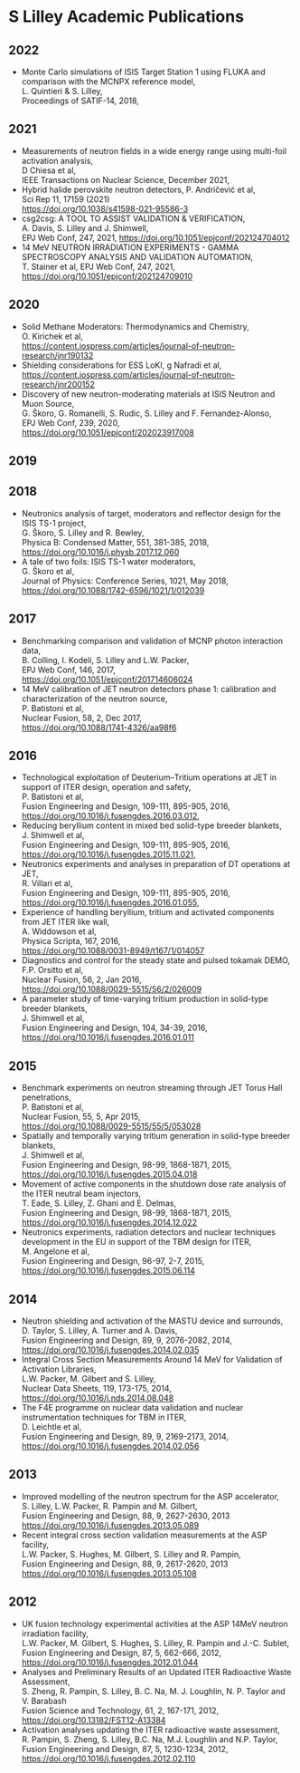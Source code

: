 # S Lilley Academic Publications

## 2022
- Monte Carlo simulations of ISIS Target Station 1 using FLUKA and comparison with the MCNPX reference model,  
  L. Quintieri & S. Lilley,  
  Proceedings of SATIF-14, 2018,  

## 2021
- Measurements of neutron fields in a wide energy range using multi-foil activation analysis,  
  D Chiesa et al,  
  IEEE Transactions on Nuclear Science, December 2021,  
- Hybrid halide perovskite neutron detectors,
  P. Andričević et al,  
  Sci Rep 11, 17159 (2021)  
  https://doi.org/10.1038/s41598-021-95586-3
- csg2csg: A TOOL TO ASSIST VALIDATION & VERIFICATION,  
  A. Davis, S. Lilley and J. Shimwell,  
  EPJ Web Conf, 247, 2021, 
  https://doi.org/10.1051/epjconf/202124704012
- 14 MeV NEUTRON IRRADIATION EXPERIMENTS - GAMMA SPECTROSCOPY ANALYSIS AND VALIDATION AUTOMATION,  
  T. Stainer et al,
  EPJ Web Conf, 247, 2021,  
  https://doi.org/10.1051/epjconf/202124709010

## 2020
- Solid Methane Moderators: Thermodynamics and Chemistry,  
  O. Kirichek et al,  
  https://content.iospress.com/articles/journal-of-neutron-research/jnr190132
- Shielding considerations for ESS LoKI, 
  g Nafradi et al,  
  https://content.iospress.com/articles/journal-of-neutron-research/jnr200152  
- Discovery of new neutron-moderating materials at ISIS Neutron and Muon Source,  
  G. Škoro, G. Romanelli,  S. Rudic, S. Lilley and F. Fernandez-Alonso,  
  EPJ Web Conf, 239, 2020,  
  https://doi.org/10.1051/epjconf/202023917008 
  
## 2019

## 2018
- Neutronics analysis of target, moderators and reflector design for the ISIS TS-1 project,  
  G. Škoro, S. Lilley and R. Bewley,  
  Physica B: Condensed Matter, 551, 381-385, 2018,  
  https://doi.org/10.1016/j.physb.2017.12.060
- A tale of two foils: ISIS TS-1 water moderators,  
  G. Škoro et al,  
  Journal of Physics: Conference Series, 1021, May 2018,  
  https://doi.org/10.1088/1742-6596/1021/1/012039
  
## 2017
- Benchmarking comparison and validation of MCNP photon interaction data,  
  B. Colling, I. Kodeli, S. Lilley and L.W. Packer,  
  EPJ Web Conf, 146, 2017,  
  https://doi.org/10.1051/epjconf/201714606024
- 14 MeV calibration of JET neutron detectors phase 1: calibration and characterization of the neutron source,  
  P. Batistoni et al,  
  Nuclear Fusion, 58, 2, Dec 2017,  
  https://doi.org/10.1088/1741-4326/aa98f6
  
## 2016
- Technological exploitation of Deuterium–Tritium operations at JET in support of ITER design, operation and safety,  
  P. Batistoni et al,  
  Fusion Engineering and Design, 109-111, 895-905, 2016,  
  https://doi.org/10.1016/j.fusengdes.2016.03.012,  
- Reducing beryllium content in mixed bed solid-type breeder blankets,  
  J. Shimwell et al,  
  Fusion Engineering and Design, 109-111, 895-905, 2016,  
  https://doi.org/10.1016/j.fusengdes.2015.11.021,  
- Neutronics experiments and analyses in preparation of DT operations at JET,  
  R. Villari et al,  
  Fusion Engineering and Design, 109-111, 895-905, 2016,  
  https://doi.org/10.1016/j.fusengdes.2016.01.055,  
- Experience of handling beryllium, tritium and activated components from JET ITER like wall,  
  A. Widdowson et al,  
  Physica Scripta, 167, 2016,  
  https://doi.org/10.1088/0031-8949/t167/1/014057
- Diagnostics and control for the steady state and pulsed tokamak DEMO,  
  F.P. Orsitto et al,  
  Nuclear Fusion, 56, 2, Jan 2016,  
  https://doi.org/10.1088/0029-5515/56/2/026009
- A parameter study of time-varying tritium production in solid-type breeder blankets,  
  J. Shimwell et al,  
  Fusion Engineering and Design, 104, 34-39, 2016,  
  https://doi.org/10.1016/j.fusengdes.2016.01.011

## 2015
- Benchmark experiments on neutron streaming through JET Torus Hall penetrations,  
  P. Batistoni et al,  
  Nuclear Fusion, 55, 5, Apr 2015,  
  https://doi.org/10.1088/0029-5515/55/5/053028
- Spatially and temporally varying tritium generation in solid-type breeder blankets,  
  J. Shimwell et al,  
  Fusion Engineering and Design, 98-99, 1868-1871,  2015,  
  https://doi.org/10.1016/j.fusengdes.2015.04.018
- Movement of active components in the shutdown dose rate analysis of the ITER neutral beam injectors,  
  T. Eade, S. Lilley, Z. Ghani and E. Delmas,    
  Fusion Engineering and Design, 98-99, 1868-1871,  2015,  
  https://doi.org/10.1016/j.fusengdes.2014.12.022
- Neutronics experiments, radiation detectors and nuclear techniques development in the EU in support of the TBM design for ITER,  
  M. Angelone et al,  
  Fusion Engineering and Design, 96-97, 2-7, 2015,  
  https://doi.org/10.1016/j.fusengdes.2015.06.114

## 2014
- Neutron shielding and activation of the MASTU device and surrounds,  
  D. Taylor, S. Lilley, A. Turner and A. Davis,  
  Fusion Engineering and Design, 89, 9, 2076-2082, 2014,  
  https://doi.org/10.1016/j.fusengdes.2014.02.035  
- Integral Cross Section Measurements Around 14 MeV for Validation of Activation Libraries,  
  L.W. Packer, M. Gilbert and S. Lilley,  
  Nuclear Data Sheets, 119, 173-175, 2014,  
  https://doi.org/10.1016/j.nds.2014.08.048
- The F4E programme on nuclear data validation and nuclear instrumentation techniques for TBM in ITER,  
  D. Leichtle et al,  
  Fusion Engineering and Design, 89, 9, 2169-2173, 2014,  
  https://doi.org/10.1016/j.fusengdes.2014.02.056

## 2013
- Improved modelling of the neutron spectrum for the ASP accelerator,  
  S. Lilley, L.W. Packer, R. Pampin and M. Gilbert,  
  Fusion Engineering and Design, 88, 9, 2627-2630, 2013  
  https://doi.org/10.1016/j.fusengdes.2013.05.089  
- Recent integral cross section validation measurements at the ASP facility,  
  L.W. Packer, S. Hughes, M. Gilbert, S. Lilley and R. Pampin,  
  Fusion Engineering and Design, 88, 9, 2617-2620, 2013  
  https://doi.org/10.1016/j.fusengdes.2013.05.108  

## 2012
- UK fusion technology experimental activities at the ASP 14MeV neutron irradiation facility,  
  L.W. Packer, M. Gilbert, S. Hughes, S. Lilley, R. Pampin and J.-C. Sublet,  
  Fusion Engineering and Design, 87, 5, 662-666, 2012,  
  https://doi.org/10.1016/j.fusengdes.2012.01.044 
- Analyses and Preliminary Results of an Updated ITER Radioactive Waste Assessment,  
  S. Zheng, R. Pampin, S. Lilley, B. C. Na, M. J. Loughlin, N. P. Taylor and V. Barabash  
  Fusion Science and Technology, 61, 2, 167-171, 2012,  
  https://doi.org/10.13182/FST12-A13384
- Activation analyses updating the ITER radioactive waste assessment,  
  R. Pampin, S. Zheng, S. Lilley, B.C. Na, M.J. Loughlin and N.P. Taylor,  
  Fusion Engineering and Design, 87, 5, 1230-1234, 2012,  
  https://doi.org/10.1016/j.fusengdes.2012.02.110

